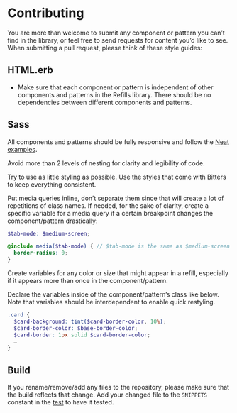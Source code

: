 # Contributing

You are more than welcome to submit any component or pattern you can’t find in
the library, or feel free to send requests for content you’d like to see. When
submitting a pull request, please think of these style guides:

## HTML.erb

- Make sure that each component or pattern is independent of other components
  and patterns in the Refills library. There should be no dependencies between
  different components and patterns.

## Sass

All components and patterns should be fully responsive and follow the [Neat
examples](http://neat.bourbon.io/examples).

Avoid more than 2 levels of nesting for clarity and legibility of code.

Try to use as little styling as possible. Use the styles that come with Bitters
to keep everything consistent.

Put media queries inline, don’t separate them since that will create a lot of
repetitions of class names. If needed, for the sake of clarity, create a
specific variable for a media query if a certain breakpoint changes the
component/pattern drastically:

```scss
$tab-mode: $medium-screen;

@include media($tab-mode) { // $tab-mode is the same as $medium-screen here
  border-radius: 0;
}
```

Create variables for any color or size that might appear in a refill,
especially if it appears more than once in the component/pattern.

Declare the variables inside of the component/pattern’s class like below. Note
that variables should be interdependent to enable quick restyling.

```scss
.card {
  $card-background: tint($card-border-color, 10%);
  $card-border-color: $base-border-color;
  $card-border: 1px solid $card-border-color;
  …
}
```

## Build

If you rename/remove/add any files to the repository, please make sure that the
build reflects that change. Add your changed file to the `SNIPPETS` constant in
the [test][spec_file] to have it tested.

[spec_file]: https://github.com/thoughtbot/refills/blob/master/spec/refills/import_generator_spec.rb
